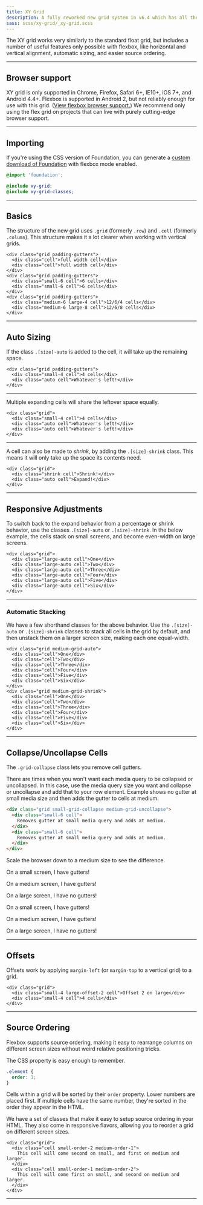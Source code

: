 ```yaml
---
title: XY Grid
description: A fully reworked new grid system in v6.4 which has all the variety inbuilt in the form of multiple grid types which includes margin grid, padding grid, frame grid, block grid and vertical grid.
sass: scss/xy-grid/_xy-grid.scss
---
```


The XY grid works very similarly to the standard float grid, but includes a number of useful features only possible with flexbox, like horizontal and vertical alignment, automatic sizing, and easier source ordering.

---

## Browser support

XY grid is only supported in Chrome, Firefox, Safari 6+, IE10+, iOS 7+, and Android 4.4+. Flexbox is supported in Android 2, but not reliably enough for use with this grid. ([View flexbox browser support.](http://caniuse.com/#feat=flexbox)) We recommend only using the flex grid on projects that can live with purely cutting-edge browser support.

---

## Importing

If you're using the CSS version of Foundation, you can generate a <a href="https://foundation.zurb.com/sites/download">custom download of Foundation</a> with flexbox mode enabled.

```scss
@import 'foundation';

@include xy-grid;
@include xy-grid-classes;
```
---

## Basics

The structure of the new grid uses `.grid` (formerly `.row`) and `.cell` (formerly `.column`). This structure makes it a lot clearer when working with vertical grids.

```html_example
<div class="grid padding-gutters">
  <div class="cell">full width cell</div>
  <div class="cell">full width cell</div>
</div>
<div class="grid padding-gutters">
  <div class="small-6 cell">6 cells</div>
  <div class="small-6 cell">6 cells</div>
</div>
<div class="grid padding-gutters">
  <div class="medium-6 large-4 cell">12/6/4 cells</div>
  <div class="medium-6 large-8 cell">12/6/8 cells</div>
</div>
```

---

## Auto Sizing

If the class `.[size]-auto` is added to the cell, it will take up the remaining space.

```html_example
<div class="grid padding-gutters">
  <div class="small-4 cell">4 cells</div>
  <div class="auto cell">Whatever's left!</div>
</div>
```

---

Multiple expanding cells will share the leftover space equally.

```html_example
<div class="grid">
  <div class="small-4 cell">4 cells</div>
  <div class="auto cell">Whatever's left!</div>
  <div class="auto cell">Whatever's left!</div>
</div>
```

---

A cell can also be made to *shrink*, by adding the `.[size]-shrink` class. This means it will only take up the space its contents need.

```html_example
<div class="grid">
  <div class="shrink cell">Shrink!</div>
  <div class="auto cell">Expand!</div>
</div>
```

---

## Responsive Adjustments

To switch back to the expand behavior from a percentage or shrink behavior, use the classes `.[size]-auto` or `.[size]-shrink`. In the below example, the cells stack on small screens, and become even-width on large screens.

```html_example
<div class="grid">
  <div class="large-auto cell">One</div>
  <div class="large-auto cell">Two</div>
  <div class="large-auto cell">Three</div>
  <div class="large-auto cell">Four</div>
  <div class="large-auto cell">Five</div>
  <div class="large-auto cell">Six</div>
</div>
```

---

### Automatic Stacking

We have a few shorthand classes for the above behavior. Use the `.[size]-auto` or `.[size]-shrink` classes to stack all cells in the grid by default, and then unstack them on a larger screen size, making each one equal-width.

```html_example
<div class="grid medium-grid-auto">
  <div class="cell">One</div>
  <div class="cell">Two</div>
  <div class="cell">Three</div>
  <div class="cell">Four</div>
  <div class="cell">Five</div>
  <div class="cell">Six</div>
</div>
<div class="grid medium-grid-shrink">
  <div class="cell">One</div>
  <div class="cell">Two</div>
  <div class="cell">Three</div>
  <div class="cell">Four</div>
  <div class="cell">Five</div>
  <div class="cell">Six</div>
</div>
```

---

## Collapse/Uncollapse Cells

The `.grid-collapse` class lets you remove cell gutters.

There are times when you won't want each media query to be collapsed or uncollapsed. In this case, use the media query size you want and collapse or uncollapse and add that to your row element. Example shows no gutter at small media size and then adds the gutter to cells at medium.

```html
<div class="grid small-grid-collapse medium-grid-uncollapse">
  <div class="small-6 cell">
    Removes gutter at small media query and adds at medium.
  </div>
  <div class="small-6 cell">
    Removes gutter at small media query and adds at medium.
  </div>
</div>
```

<p class="lead">Scale the browser down to a medium size to see the difference.</p>

<div class="grid medium-grid-uncollapse large-grid-collapse">
  <div class="small-6 cell">
    <div class="callout secondary">
      <p class="show-for-small-only">On a small screen, I have gutters!</p>
      <p class="show-for-medium-only">On a medium screen, I have gutters!</p>
      <p class="show-for-large">On a large screen, I have no gutters!</p>
    </div>
  </div>
  <div class="small-6 cell">
    <div class="callout secondary">
      <p class="show-for-small-only">On a small screen, I have gutters!</p>
      <p class="show-for-medium-only">On a medium screen, I have gutters!</p>
      <p class="show-for-large">On a large screen, I have no gutters!</p>
    </div>
  </div>
</div>

---

## Offsets

Offsets work by applying `margin-left` (or `margin-top` to a vertical grid) to a grid.

```html_example
<div class="grid">
  <div class="small-4 large-offset-2 cell">Offset 2 on large</div>
  <div class="small-4 cell">4 cells</div>
</div>
```

---

## Source Ordering

Flexbox supports source ordering, making it easy to rearrange columns on different screen sizes without weird relative positioning tricks.

The CSS property is easy enough to remember.

```scss
.element {
  order: 1;
}
```

Cells within a grid will be sorted by their `order` property. Lower numbers are placed first. If multiple cells have the same number, they're sorted in the order they appear in the HTML.

We have a set of classes that make it easy to setup source ordering in your HTML. They also come in responsive flavors, allowing you to reorder a grid on different screen sizes.

```html_example
<div class="grid">
  <div class="cell small-order-2 medium-order-1">
    This cell will come second on small, and first on medium and larger.
  </div>
  <div class="cell small-order-1 medium-order-2">
    This cell will come first on small, and second on medium and larger.
  </div>
</div>
```

---
